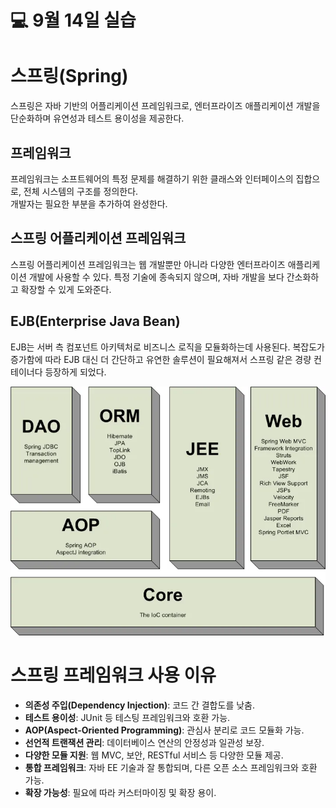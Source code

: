 # 💻 9월 14일 실습


# 스프링(Spring)

스프링은 자바 기반의 어플리케이션 프레임워크로, 엔터프라이즈 애플리케이션 개발을 단순화하며 유연성과 테스트 용이성을 제공한다.

## 프레임워크

프레임워크는 소프트웨어의 특정 문제를 해결하기 위한 클래스와 인터페이스의 집합으로, 전체 시스템의 구조를 정의한다.   
개발자는 필요한 부분을 추가하여 완성한다.

## 스프링 어플리케이션 프레임워크

스프링 어플리케이션 프레임워크는 웹 개발뿐만 아니라 다양한 엔터프라이즈 애플리케이션 개발에 사용할 수 있다. 특정 기술에 종속되지 않으며, 자바 개발을 보다 간소화하고 확장할 수 있게 도와준다.

## EJB(Enterprise Java Bean)

EJB는 서버 측 컴포넌트 아키텍처로 비즈니스 로직을 모듈화하는데 사용된다. 복잡도가 증가함에 따라 EJB 대신 더 간단하고 유연한 솔루션이 필요해져서 스프링 같은 경량 컨테이너다 등장하게 되었다.


![img.png](img.png)


# 스프링 프레임워크 사용 이유

- **의존성 주입(Dependency Injection)**: 코드 간 결합도를 낮춤.
- **테스트 용이성**: JUnit 등 테스팅 프레임워크와 호환 가능.
- **AOP(Aspect-Oriented Programming)**: 관심사 분리로 코드 모듈화 가능.
- **선언적 트랜잭션 관리**: 데이터베이스 연산의 안정성과 일관성 보장.
- **다양한 모듈 지원**: 웹 MVC, 보안, RESTful 서비스 등 다양한 모듈 제공.
- **통합 프레임워크**: 자바 EE 기술과 잘 통합되며, 다른 오픈 소스 프레임워크와 호환 가능.
- **확장 가능성**: 필요에 따라 커스터마이징 및 확장 용이.